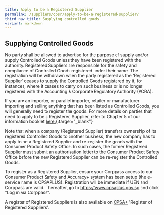```yaml
---
title: Apply to be a Registered Supplier
permalink: /suppliers/cpsr/apply-to-be-a-registered-supplier/
third_nav_title: Supplying controlled goods
variant: markdown
---
```

## Supplying Controlled Goods
No party shall be allowed to advertise for the purpose of supply and/or supply Controlled Goods unless they have been registered with the authority. Registered Suppliers are responsible for the safety and compliance of Controlled Goods registered under their name. The registration will be withdrawn when the party registered as the ‘Registered Supplier’ ceases to supply the Controlled Goods registered by it, for instances, where it ceases to carry on such business or is no longer registered with the Accounting &amp; Corporate Regulatory Authority (ACRA).

If you are an importer, or parallel importer, retailer or manufacturer importing and selling anything that has been listed as Controlled Goods, you will generally need to register the goods. For more details on parties that need to apply to be a Registered Supplier, refer to Chapter 5 of our information booklet <a href="/images/cpsr-resources/cps-info-booklet.pdf">here.</a>{:target="_blank"}

Note that when a company (Registered Supplier) transfers ownership of its registered Controlled Goods to another business, the new company has to apply to be a Registered Supplier and re-register the goods with the Consumer Product Safety Office. In such cases, the former Registered Supplier must submit an authorisation letter to the Consumer Product Safety Office before the new Registered Supplier can be re-register the Controlled Goods.

To register as a Registered Supplier, ensure your Corppass access to our Consumer Product Safety and Accuracy+ system has been setup (the e-service name is CPSAPLUS). Registration will be immediate if UEN and Corppass are valid. Thereafter, go to https://www.cpsaplus.gov.sg and click "Log in via Corppass".

A register of Registered Suppliers is also available on [CPSA+](https://www.cpsaplus.gov.sg/Homepage/RegisterofRegisteredSuppliers) 'Register of Registered Suppliers'.